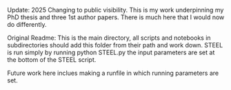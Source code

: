 Update: 2025
Changing to public visibility.
This is my work underpinning my PhD thesis and three 1st author papers. There is much here that I would now do differently.

Original Readme:
This is the main directory, all scripts and notebooks in subdirectories should add this folder from their path and work down. STEEL is run simply by running python STEEL.py the input parameters are set at the bottom of the STEEL script. 

Future work here inclues making a runfile in which running parameters are set. 



